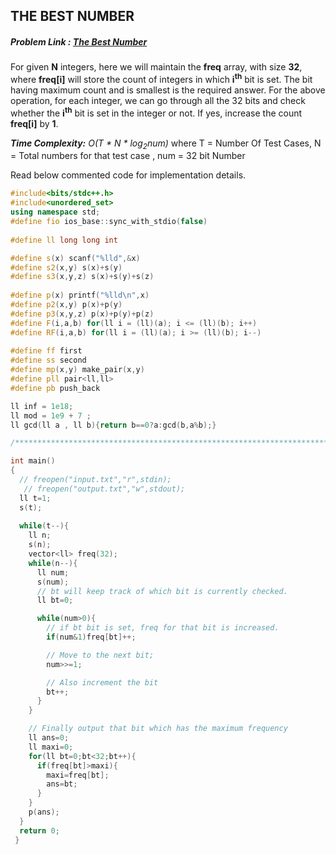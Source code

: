 ## THE BEST NUMBER
##### Problem Link : [The Best Number](https://hack.codingblocks.com/contests/c/1001/1198)  

For given **N** integers, here we will maintain the **freq** array, with size **32**, where  **freq[i]** will store the count of integers in which **i<sup>th</sup>** bit is set. The bit having maximum count and is smallest is the required answer. 
For the above operation, for each integer, we can go through all the 32 bits and check whether the **i<sup>th</sup>** bit is set in the integer or not. If yes, increase the count **freq[i]** by **1**.

_**Time Complexity:** O(T * N * log<sub>2</sub>num)_ where T = Number Of Test Cases, N = Total numbers for that test case , num = 32 bit Number

Read below commented code for implementation details.
```C++
#include<bits/stdc++.h>
#include<unordered_set>
using namespace std;
#define fio ios_base::sync_with_stdio(false)
 
#define ll long long int

#define s(x) scanf("%lld",&x)
#define s2(x,y) s(x)+s(y)
#define s3(x,y,z) s(x)+s(y)+s(z)
 
#define p(x) printf("%lld\n",x)
#define p2(x,y) p(x)+p(y)
#define p3(x,y,z) p(x)+p(y)+p(z)
#define F(i,a,b) for(ll i = (ll)(a); i <= (ll)(b); i++)
#define RF(i,a,b) for(ll i = (ll)(a); i >= (ll)(b); i--)
 
#define ff first
#define ss second
#define mp(x,y) make_pair(x,y)
#define pll pair<ll,ll>
#define pb push_back

ll inf = 1e18;
ll mod = 1e9 + 7 ;
ll gcd(ll a , ll b){return b==0?a:gcd(b,a%b);}

/****************************************************************************/

int main()
{
  // freopen("input.txt","r",stdin);
   // freopen("output.txt","w",stdout);
  ll t=1;
  s(t);
  
  while(t--){
    ll n;
    s(n);
    vector<ll> freq(32);
    while(n--){
      ll num;
      s(num);
      // bt will keep track of which bit is currently checked.
      ll bt=0;

      while(num>0){
        // if bt bit is set, freq for that bit is increased.
        if(num&1)freq[bt]++;

        // Move to the next bit;
        num>>=1;

        // Also increment the bit
        bt++;
      }
    }

    // Finally output that bit which has the maximum frequency 
    ll ans=0;
    ll maxi=0;
    for(ll bt=0;bt<32;bt++){
      if(freq[bt]>maxi){
        maxi=freq[bt];
        ans=bt;
      }
    }
    p(ans);
  }
  return 0;
 }
```
